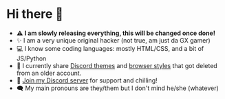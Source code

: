 # Hi there 👋

- :warning: **I am slowly releasing everything, this will be changed once done!**
- :sparkles: I am a very unique original hacker (not true, am just da GX gamer)
- :computer: I know some coding languages: mostly HTML/CSS, and a bit of JS/Python
- :art: I currently share [Discord themes](https://github.com/gx-hacker/discord-themes) and [browser styles](https://github.com/gx-hacker/browser-styles) that got deleted from an older account.
- :palm_tree: [Join my Discord server](https://dsc.gg/code-and-stuff) for support and chilling!
- :left_speech_bubble: My main pronouns are they/them but I don't mind he/she (whatever)
